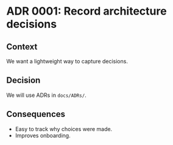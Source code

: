 # ADR 0001: Record architecture decisions

## Context
We want a lightweight way to capture decisions.

## Decision
We will use ADRs in `docs/ADRs/`.

## Consequences
- Easy to track why choices were made.
- Improves onboarding.
